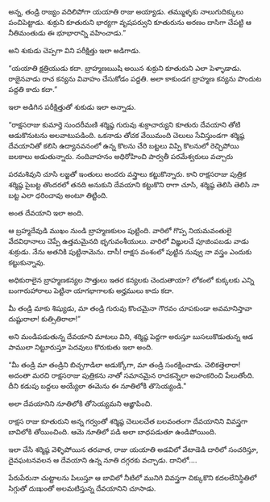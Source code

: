 ﻿అన్న, తండ్రి రాజ్యం వదిలిపోగా యయాతి రాజు అయ్యాడు. తమ్ముళ్ళకు నాలుగుదిక్కులు పంచిపెట్టాడు. శుక్రుని కూతురుని భార్యగా వృషపర్వుని కూతురును అరణం దాసిగా చేపట్టి ఆ నీతిమంతుడు ఈ భూభారాన్ని వహించాడు.” 

అని శుకుడు చెప్పగా విని పరీక్షిత్తు ఇలా అడిగాడు. 

“యయాతి క్షత్రియుడు కదా. బ్రాహ్మణఋషి అయిన శుక్రుని కూతురుని ఎలా పెళ్ళాడాడు. రాజైనవాడు రాచ కన్యను వివాహం చేసుకోడం పద్దతి. అలా కాకుండగ బ్రాహ్మణ కన్యను పొందుట పద్దతి కాదు కదా.” 

ఇలా అడిగిన పరీక్షిత్తుతో శుకుడు ఇలా అన్నాడు. 

“రాక్షసరాజు కుమార్తె సుందరీమణి శర్మిష్ఠ గురువు శుక్రాచార్యుని కూతురు దేవయాని తోటి ఆడుకొనుటను అలవాటుపడింది. ఒకనాడు తోచక వేయిమంది చెలులు సేవిస్తుండగా శర్మిష్ఠ దేవయానితో కలిసి ఉద్యానవనంలో ఉన్న కొలను చేరి బట్టలు విప్పి కొలనులో రెచ్చిపోయి జలకాలు అడుతున్నారు. నందివాహనం అధిరోహించి పార్వతీ పరమేశ్వరులు వచ్చారు 

పరమశివుని చూసి లజ్జతో ఇంతులు అందరు వస్త్రాలు కట్టుకొన్నారు. కాని రాక్షసరాజు పుత్రిక శర్మిష్ఠ పైబట్ట తొందరలో తనది అనుకుని దేవయాని కట్టుకొని రాగా చూసి, శర్మిష్ఠ తెలిసి తెలిసి నా బట్ట ఎలా ధరించావు అంటూ తిట్టింది. 

అంత దేవయాని ఇలా అంది. 

ఆ బ్రహ్మదేవుడి ముఖం నుండి బ్రాహ్మణకులం పుట్టింది. వారిలో గొప్ప నియమవంతులై వేదవిధానాలు చెప్పే ఉత్తమమైనది భృగువంశీయులు. వారిలో విఙ్ఞులచే పూజింపబడు వాడు శుక్రుడు. నేను అతనికి పుట్టినామెను. దాసీ! రాక్షస వంశంలో పుట్టిన నువ్వు నా వస్త్రం ఎందుకు కట్టుకున్నావు. 

అధికురాలైన బ్రాహ్మణకన్యల సొత్తులు ఇతర కన్యలకు చెందుతాయా? లోకంలో కుక్కలకు ఎన్ని బంగారుహారాలు పెట్టినా యాగభాగాలకు అర్హములు కాదు కదా. 

మీ తండ్రి మాకు శిష్యుడు, మా తండ్రి గురువు కొంచమైనా గౌరవం చూపకుండా అవమానిస్తావా దుష్టురాలా! కుత్సితిరాలా!” 

అని మండిపడుతున్న దేవయాని మాటలు విని, శర్మిష్ఠ పెద్దగా అరుస్తూ బుసలుకొడుతున్న ఆడ పాములా నిట్టూరుస్తూ పెదవులు కొరుకుతు ఇలా అంది. 

“మీ తండ్రి మా తండ్రిని బిచ్చగాడిలా అడుక్కోగా, మా తండ్రి సంరక్షించాడు. చెలికత్తెలారా! అదంతా మరచి రాక్షసరాజు పుత్రికను నాతో సమానమైన రాచకన్నెలా అహంకరించి పేలుతోంది. దీని కడుపు బద్దలు అయ్యేలా ఈమెను ఈ నూతిలోకి తొసెయ్యండి." 

అలా దేవయానిని నూతిలోకి తోసెయ్యమని ఆఙ్ఞాపించి. 

రాక్షస రాజు కూతురుని అన్న గర్వంతో శర్మిష్ఠ చెలులచేత బలవంతంగా దేవయానిని వివస్త్రగా బావిలోకి తోయించింది. ఆమె నూతిలో పడి అలా బాధపడుతూ ఉండిపోయింది. 

ఇలా చేసి శర్మిష్ఠ వెళ్ళిపోయిన తరవాత, రాజు యయాతి అడవిలో వేటాడెడి దారిలో సంచరిస్తూ, దైవఘటనవలన ఆ దేవయాని ఉన్న నూతి దగ్గరకు వచ్చాడు. దానిలో.... 

పేరుపేరునా చుట్టాలను పిలుస్తూ ఆ బావిలో నీటిలో మునిగి వివస్త్రగా చిక్కుకొని కదలలేనిస్థితిలో సిగ్గుతో దుఃఖంతో అలమటిస్తున్న దేవయానిని చూసాడు. 

